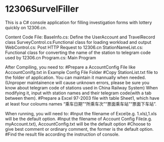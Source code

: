 12306SurvelFiller
 =================
 
 This is a C# console application for filling investigation forms with lottery quickly on 12306.cn.
 
 Content Code File:
 BaseInfo.cs: Define the UserAccount and TravelRecord class
 SurveyControl.cs:Functional class for loading workload and output
 WebControl.cs: Post HTTP Request to 12306.cn
 StationNameList.cs: Functional class for converting the name of the station to telegram code used by 12306.cn
 Program.cs: Main Program
 
 After Compiling, you need to:
 #Prepare a AccountConfig File like AccountConifg.txt in Example Config File Folder
 #Copy StationList.txt file to the folder of application. You can maintain it mannually when needed.(Unproper maintainence will cause unknown errors, please be sure you know about telegram code of stations used in China Railway System) When modifying it, input with station names and their telegram code(with a tab between them). 
 #Prepare a Excel 97-2003 file with table Sheet1, which have at least four coloums names “乘车日期”“所乘车次”“票面乘车站”“票面下车站”.
 
 When running, you will need to:
 #Input the filename of Excel(e.g. 1.xls),1.xls will be the default option.
 #Input the filename of Account Config File(e.g. myAccount.txt), AccountConfig.txt will be the default option
 #Choose to give best comment or ordinary comment, the former is the default option.
 #Find the result file according the instruction of console.